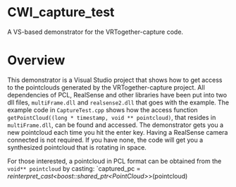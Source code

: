 # CWI_capture_test

A VS-based demonstrator for the VRTogether-capture code.

# Overview

This demonstrator is a Visual Studio project that shows how to get access to the pointclouds generated by the VRTogether-capture project.
All dependencies of PCL, RealSense and other libraries have been put into two dll files, `multiFrame.dll` and `realsense2.dll` that goes with the example.
The example code in `CaptureTest.cpp` shows how the access function `getPointCloud((long * timestamp, void ** pointcloud)`, that resides in `multiFrame.dll`, can be found and accessed.
The demonstrator gets you a new pointcloud each time you hit the enter key.
Having a RealSense camera connected is not required. If you have none, the code will get you a synthesized pointcloud that is rotating in space.

For those interested, a pointcloud in PCL format can be obtained from the `void** pointcloud` by casting: `captured_pc = *reinterpret_cast<boost::shared_ptr<PointCloud<PointXYZRGB>>*>(pointcloud)